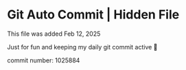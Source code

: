 # Git Auto Commit | Hidden File

This file was added Feb 12, 2025

Just for fun and keeping my daily git commit active 🤪

commit number: 1025884
